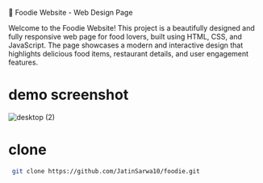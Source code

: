 🍔 Foodie Website - Web Design Page

Welcome to the Foodie Website! This project is a beautifully designed and fully responsive web page for food lovers, built using HTML, CSS, and JavaScript. The page showcases a modern and interactive design that highlights delicious food items, restaurant details, and user engagement features.

# demo screenshot
![desktop (2)](https://github.com/user-attachments/assets/b4629224-29d6-4e46-b439-1f9bdc12d3fc)

# clone 
```bash
 git clone https://github.com/JatinSarwa10/foodie.git



